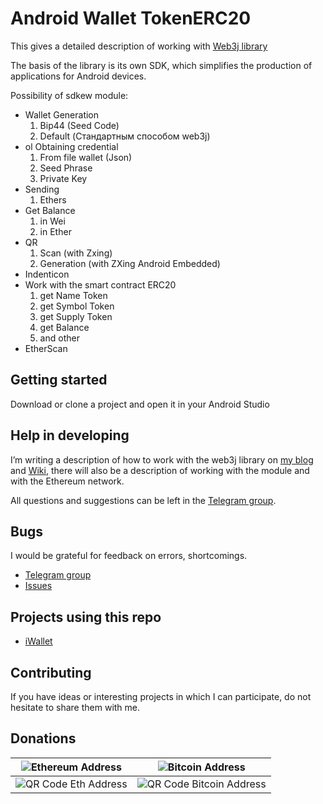 # Android Wallet TokenERC20

This gives a detailed description of working with [Web3j library](https://github.com/web3j/web3j)

The basis of the library is its own SDK, which simplifies the production of applications for Android devices.

Possibility of sdkew module:

+ Wallet Generation  
  1. Bip44 (Seed Code)
  2. Default (Стандартным способом web3j)
+ ol Obtaining credential
  1. From file wallet (Json)
  2. Seed Phrase
  3. Private Key
+ Sending
  1. Ethers
+ Get Balance
  1. in Wei
  2. in Ether
+ QR
  1. Scan (with Zxing)
  2. Generation (with ZXing Android Embedded)
+ Indenticon
+ Work with the smart contract ERC20
  1. get Name Token
  2. get Symbol Token
  3. get Supply Token
  4. get Balance
  5. and other
+ EtherScan

## Getting started

Download or clone a project and open it in your Android Studio

## Help in developing

I’m writing a description of how to work with the web3j library on [my blog](https://bcdev.info/en/) and [Wiki](https://github.com/EasyToken/Android-Wallet-Token-ERC20/wiki), there will also be a description of working with the module and with the Ethereum network.

All questions and suggestions can be left in the [Telegram group](https://t.me/joinchat/D62dXAwO6kkm8hjlJTR9VA).

## Bugs

I would be grateful for feedback on errors, shortcomings.
+ [Telegram group](https://t.me/joinchat/D62dXAwO6kkm8hjlJTR9VA)
+ [Issues](https://github.com/EasyToken/Android-Wallet-Token-ERC20/issues)

## Projects using this repo

* [iWallet](https://play.google.com/store/apps/details?id=tech.insense.sensewalet)

## Contributing

If you have ideas or interesting projects in which I can participate, do not hesitate to share them with me.

## Donations

| ![Ethereum Address](https://bcdev.info/wp-content/uploads/2018/10/ethereum_logo.png) | ![Bitcoin Address](https://bcdev.info/wp-content/uploads/2018/10/bitcoin_logo.png) |
| --- | --- |
| ![QR Code Eth Address](https://bcdev.info/wp-content/uploads/2018/10/qr_code_eth_address.png) | ![QR Code Bitcoin Address](https://bcdev.info/wp-content/uploads/2018/10/qr_code_btc_address.png) |
